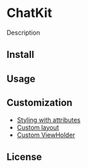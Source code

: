 ChatKit
======================

Description

Install
-----

Usage
-----

Customization
-------------
* [Styling with attributes](docs/STYLES_ATTR.md)
* [Custom layout](docs/CUSTOM_LAYOUT.md)
* [Custom ViewHolder](docs/CUSTOM_VIEW_HOLDER.md)

## License